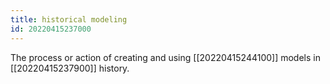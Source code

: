 ```yaml
---
title: historical modeling
id: 20220415237000
---
```


The process or action of creating and using [[20220415244100]] models in [[20220415237900]] history.
